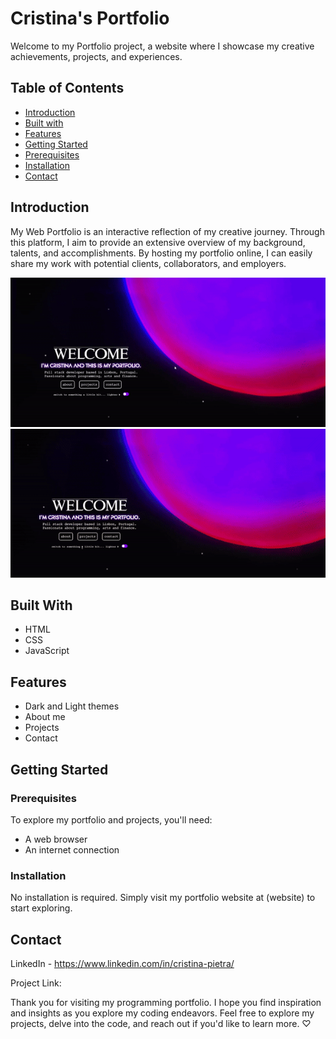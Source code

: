 # Cristina's Portfolio

Welcome to my Portfolio project, a website where I showcase my creative achievements, projects, and experiences. 

## Table of Contents
- [Introduction](#introduction)
- [Built with](#built-with)
- [Features](#features)
- [Getting Started](#getting-started)
 - [Prerequisites](#prerequisites)
 - [Installation](#installation)
- [Contact](#contact)

## Introduction

My Web Portfolio is an interactive reflection of my creative journey. Through this platform, I aim to provide an extensive overview of my background, talents, and accomplishments. By hosting my portfolio online, I can easily share my work with potential clients, collaborators, and employers.


![Dark_theme](https://raw.githubusercontent.com/cschiappa/portfolio_website/main/assets/images/dark_theme_gif.gif)
![Light_theme](https://raw.githubusercontent.com/cschiappa/portfolio_website/main/assets/images/light_theme_gif.gif)



## Built With
- HTML
- CSS
- JavaScript

## Features

- Dark and Light themes
- About me 
- Projects 
- Contact

## Getting Started

### Prerequisites

To explore my portfolio and projects, you'll need:

- A web browser
- An internet connection
  
### Installation

No installation is required. Simply visit my portfolio website at (website) to start exploring.

## Contact

LinkedIn - https://www.linkedin.com/in/cristina-pietra/ 

Project Link: 

Thank you for visiting my programming portfolio. I hope you find inspiration and insights as you explore my coding endeavors.
Feel free to explore my projects, delve into the code, and reach out if you'd like to learn more. ♡	
